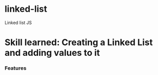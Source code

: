 # linked-list
 Linked list JS
 <h1>Skill learned: Creating a Linked List and adding values to it</h1>
 <h3>Features</h3>
